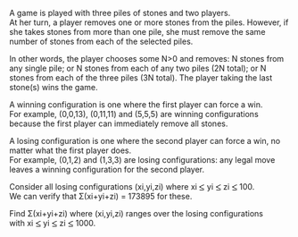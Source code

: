   <p>A game is played with three piles of stones and two players.<br>  At her turn, a player removes one or more stones from the piles. However, if she takes stones from more than one pile, she must remove the same number of stones from each of the selected piles.</p>    <p>In other words, the player chooses some N>0 and removes:  N stones from any single pile; or  N stones from each of any two piles (2N total); or  N stones from each of the three piles (3N total).  The player taking the last stone(s) wins the game.</p>    <p>A winning configuration is one where the first player can force a win.<br>  For example, (0,0,13), (0,11,11) and (5,5,5) are winning configurations because the first player can immediately remove all stones.</p>    <p>A losing configuration is one where the second player can force a win, no matter what the first player does.<br>   For example, (0,1,2) and (1,3,3) are losing configurations: any legal move leaves a winning configuration for the second player.</p>    <p>Consider all  losing configurations (xi,yi,zi) where xi <img src='images/symbol_le.gif' width='10' height='12' alt='&le;' border='0' style='vertical-align:middle;' /> yi <img src='images/symbol_le.gif' width='10' height='12' alt='&le;' border='0' style='vertical-align:middle;' /> zi <img src='images/symbol_le.gif' width='10' height='12' alt='&le;' border='0' style='vertical-align:middle;' /> 100.<br>  We can verify that &Sigma;(xi+yi+zi) = 173895 for these.</p>    <p>Find &Sigma;(xi+yi+zi) where (xi,yi,zi) ranges over the losing configurations<br>  with xi <img src='images/symbol_le.gif' width='10' height='12' alt='&le;' border='0' style='vertical-align:middle;' /> yi <img src='images/symbol_le.gif' width='10' height='12' alt='&le;' border='0' style='vertical-align:middle;' /> zi <img src='images/symbol_le.gif' width='10' height='12' alt='&le;' border='0' style='vertical-align:middle;' /> 1000.</p>  